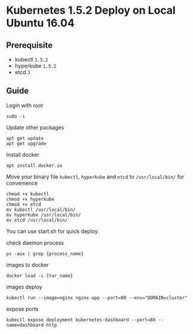 # Kubernetes 1.5.2 Deploy on Local Ubuntu 16.04

## Prerequisite

* kubectl `1.5.2`
* hyperkube `1.5.2`
* etcd `3`

## Guide
Login with root

	sudo -i

Update other packages

	apt get update
	apt get upgrade

Install docker

	apt install docker.io

Move your binary file `kubectl`, `hyperkube` and `etcd` to `/usr/local/bin/` for convenience

	chmod +x kubectl
	chmod +x hyperkube
	chmod +x etcd
	mv kubectl /usr/local/bin/
	mv hyperkube /usr/local/bin/
	mv etcd /usr/local/bin/

You can use start.sh for quick deploy.

	

check daemon process

	ps -aux | grep {process_name}

images to docker

	docker load -i {tar_name}

images deploy

	kubectl run --image=nginx nginx-app --port=80 --env="DOMAIN=cluster"

expose ports

	kubectl expose deployment kubernetes-dashboard --port=80 --name=dashboard-http
